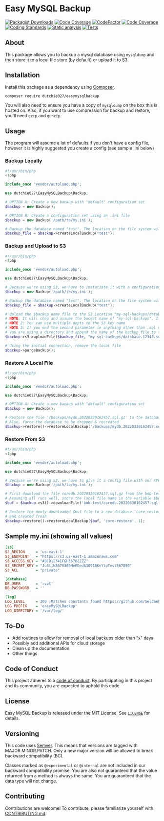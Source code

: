 # Easy MySQL Backup

[![Packagist Downloads](https://img.shields.io/packagist/dm/dutchie027/easymysqlbackup)](https://packagist.org/packages/dutchie027/easymysqlbackup)
[![Code Coverage](https://codecov.io/gh/dutchie027/easymysqlbackup/branch/main/graph/badge.svg)](https://codecov.io/gh/dutchie027/easymysqlbackup)
[![CodeFactor](https://www.codefactor.io/repository/github/dutchie027/easymysqlbackup/badge)](https://www.codefactor.io/repository/github/dutchie027/easymysqlbackup)
[![Code Coverage](https://github.com/dutchie027/easyMySQLBackup/actions/workflows/code-coverage.yml/badge.svg)](https://github.com/dutchie027/easyMySQLBackup/actions/workflows/code-coverage.yml)
[![Coding Standards](https://github.com/dutchie027/easyMySQLBackup/actions/workflows/code-standards.yml/badge.svg)](https://github.com/dutchie027/easyMySQLBackup/actions/workflows/code-standards.yml)
[![Static analysis](https://github.com/dutchie027/easyMySQLBackup/actions/workflows/static-analysis.yml/badge.svg)](https://github.com/dutchie027/easyMySQLBackup/actions/workflows/static-analysis.yml)
[![Tests](https://github.com/dutchie027/easyMySQLBackup/actions/workflows/tests.yml/badge.svg)](https://github.com/dutchie027/easyMySQLBackup/actions/workflows/tests.yml)

## About

This package allows you to backup a mysql database using `mysqldump` and then store it to a local file store (by default) or upload it to S3.

## Installation

Install this package as a dependency using [Composer](https://getcomposer.org).

``` bash
composer require dutchie027/easymysqlbackup
```

You will also need to ensure you have a copy of `mysqldump` on the box this is hosted on. Also, if you want to use compression for backup and restore, you'll need `gzip` and `gunzip`.

## Usage

The program will assume a lot of defaults if you don't have a config file, however it is highly suggested you create a config (see sample .ini below)

### Backup Locally

``` php
#!/usr/bin/php
<?php

include_once 'vendor/autoload.php';

use dutchie027\EasyMySQLBackup\Backup;

# OPTION A: Create a new backup with "default" configuration set
$backup = new Backup();

# OPTION B: Create a configuration set using an .ini file
$backup = new Backup('/path/to/my.ini');

# Backup the database named "test". The location on the file system will be returned
$backup_file = $backup->createLocalBackup("test");
```

### Backup and Upload to S3

``` php
#!/usr/bin/php
<?php

include_once 'vendor/autoload.php';

use dutchie027\EasyMySQLBackup\Backup;

# Because we're using S3, we have to instatiate it with a configuration set using an .ini file
$backup = new Backup('/path/to/my.ini');

# Backup the database named "test". The location on the file system will be returned
$backup_file = $backup->createLocalBackup("test");

# Upload the $backup_name file to the S3 Location "my-sql-backups/database.12345.sql.gz"
# NOTE: It will chop and assume the bucket name of "my-sql-backups". If the bucket "my-sql-backups" doesn't exist, it will create it
# NOTE 2: You can use multiple depts to the S3 key name
# NOTE 3: If you end the second parameter in anything other than .sql or .gz it will assume
# you are using a directory and append the name of the backup file to the end of the structure
$backup->s3->uploadFile($backup_file, "my-sql-backups/database.12345.sql.gz");

# Using the initial connection, remove the local file
$backup->purgeBackup();
```

### Restore A Local File

``` php
#!/usr/bin/php
<?php

include_once 'vendor/autoload.php';

use dutchie027\EasyMySQLBackup\Backup;

# OPTION A: Create a new backup with "default" configuration set
$backup = new Backup();

# Restore the file '/backups/mydb.20220330162457.sql.gz' to the database named 'restoredb'
# Also, force the database to be dropped & recreated
$backup->restore()->restoreLocalBackup('/backups/mydb.20220330162457.sql.gz', 'restoredb', 1);
```

### Restore From S3

``` php
#!/usr/bin/php
<?php

include_once 'vendor/autoload.php';

use dutchie027\EasyMySQLBackup\Backup;

# Because we're using S3, we have to give it a config file with our KVPs for S3 Access in them
$backup = new Backup('/path/to/my.ini');

# First download the file coredb.20220330162457.sql.gz from the bob-test bucket and put it in /tmp
# Assuming all runs well, store the local file name in the variable $buf
$buf = $backup->s3()->downloadFile('bob-test/coredb.20220330162457.sql.gz', '/tmp');

# Restore the newly downloaded $buf file to a new database 'core-restore' and force it to be dropped
# and created fresh
$backup->restore()->restoreLocalBackup($buf, 'core-restore', 1);
```

## Sample my.ini (showing all values)

``` ini
[s3]
S3_REGION     = 'us-east-1'
S3_ENDPOINT   = "https://s3.us-east-1.amazonaws.com"
S3_ACCESS_KEY = "ABCD1234EFGH5678ZZZZ"
S3_SECRET_KEY = "JuStiN8675309NeEDedA30918KeYtoTest567890"
S3_ACL        = "private"

[database]
DB_USER       = 'root'
DB_PASSWORD   = ''

[log]
LOG_LEVEL     = 300 ;Matches Constants found https://github.com/Seldaek/monolog/blob/main/src/Monolog/Logger.php
LOG_PREFIX    = 'easyMySQLBackup'
LOG_DIRECTORY = '/var/log/'
```

## To-Do

* Add routines to allow for removal of local backups older than "x" days
* Possibly add additional APIs for cloud storage
* Clean up the documentation
* Other things

## Code of Conduct

This project adheres to a [code of conduct](CODE_OF_CONDUCT.md).
By participating in this project and its community, you are expected to
uphold this code.

## License

Easy MySQL Backup is released under the MIT License. See [`LICENSE`](LICENSE) for details.

## Versioning

This code uses [Semver](https://semver.org/). This means that versions are tagged
with MAJOR.MINOR.PATCH. Only a new major version will be allowed to break backward
compatibility (BC).

Classes marked as `@experimental` or `@internal` are not included in our backward compatibility promise.
You are also not guaranteed that the value returned from a method is always the
same. You are guaranteed that the data type will not change.

## Contributing

Contributions are welcome! To contribute, please familiarize yourself with
[CONTRIBUTING.md](CONTRIBUTING.md).
